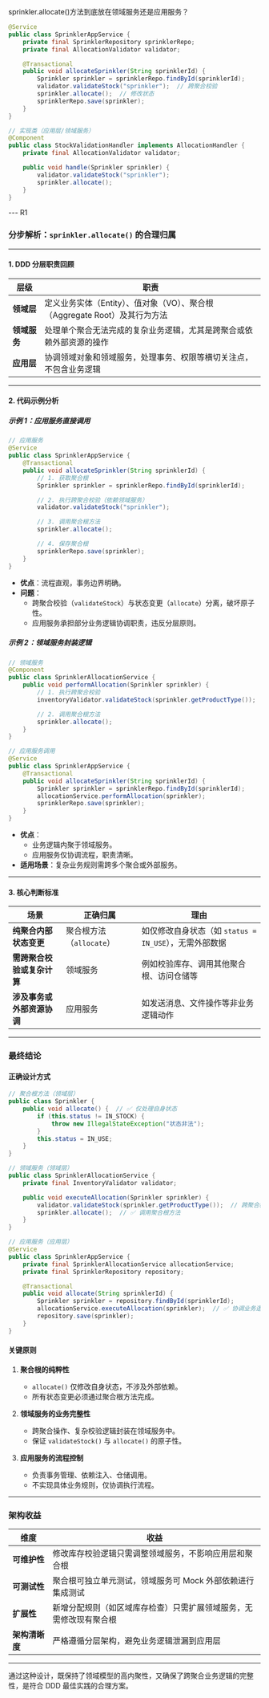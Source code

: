 sprinkler.allocate()方法到底放在领域服务还是应用服务？

```java
@Service
public class SprinklerAppService {
    private final SprinklerRepository sprinklerRepo;
    private final AllocationValidator validator;

    @Transactional
    public void allocateSprinkler(String sprinklerId) {
        Sprinkler sprinkler = sprinklerRepo.findById(sprinklerId);
        validator.validateStock("sprinkler");  // 跨聚合校验
        sprinkler.allocate();  // 修改状态
        sprinklerRepo.save(sprinkler);
    }
}
```

```java
// 实现类（应用层/领域服务）
@Component
public class StockValidationHandler implements AllocationHandler {
    private final AllocationValidator validator;

    public void handle(Sprinkler sprinkler) {
        validator.validateStock("sprinkler");
        sprinkler.allocate();
    }
}
```

--- R1

### 分步解析：`sprinkler.allocate()` 的合理归属

---

#### **1. DDD 分层职责回顾**

| **层级**     | **职责**                                                                   |
| ------------ | -------------------------------------------------------------------------- |
| **领域层**   | 定义业务实体（Entity）、值对象（VO）、聚合根（Aggregate Root）及其行为方法 |
| **领域服务** | 处理单个聚合无法完成的复杂业务逻辑，尤其是跨聚合或依赖外部资源的操作       |
| **应用层**   | 协调领域对象和领域服务，处理事务、权限等横切关注点，不包含业务逻辑         |

---

#### **2. 代码示例分析**

##### **示例 1：应用服务直接调用**

```java
// 应用服务
@Service
public class SprinklerAppService {
    @Transactional
    public void allocateSprinkler(String sprinklerId) {
        // 1. 获取聚合根
        Sprinkler sprinkler = sprinklerRepo.findById(sprinklerId);

        // 2. 执行跨聚合校验（依赖领域服务）
        validator.validateStock("sprinkler");

        // 3. 调用聚合根方法
        sprinkler.allocate();

        // 4. 保存聚合根
        sprinklerRepo.save(sprinkler);
    }
}
```

- **优点**：流程直观，事务边界明确。
- **问题**：
  - 跨聚合校验（`validateStock`）与状态变更（`allocate`）分离，破坏原子性。
  - 应用服务承担部分业务逻辑协调职责，违反分层原则。

##### **示例 2：领域服务封装逻辑**

```java
// 领域服务
@Component
public class SprinklerAllocationService {
    public void performAllocation(Sprinkler sprinkler) {
        // 1. 执行跨聚合校验
        inventoryValidator.validateStock(sprinkler.getProductType());

        // 2. 调用聚合根方法
        sprinkler.allocate();
    }
}

// 应用服务调用
@Service
public class SprinklerAppService {
    @Transactional
    public void allocateSprinkler(String sprinklerId) {
        Sprinkler sprinkler = sprinklerRepo.findById(sprinklerId);
        allocationService.performAllocation(sprinkler);
        sprinklerRepo.save(sprinkler);
    }
}
```

- **优点**：
  - 业务逻辑内聚于领域服务。
  - 应用服务仅协调流程，职责清晰。
- **适用场景**：复杂业务规则需跨多个聚合或外部服务。

---

#### **3. 核心判断标准**

| **场景**                   | **正确归属**             | **理由**                                               |
| -------------------------- | ------------------------ | ------------------------------------------------------ |
| **纯聚合内部状态变更**     | 聚合根方法（`allocate`） | 如仅修改自身状态（如 `status = IN_USE`），无需外部数据 |
| **需跨聚合校验或复杂计算** | 领域服务                 | 例如校验库存、调用其他聚合根、访问仓储等               |
| **涉及事务或外部资源协调** | 应用服务                 | 如发送消息、文件操作等非业务逻辑动作                   |

---

### **最终结论**

#### **正确设计方式**

```java
// 聚合根方法（领域层）
public class Sprinkler {
    public void allocate() {  // ✅ 仅处理自身状态
        if (this.status != IN_STOCK) {
            throw new IllegalStateException("状态非法");
        }
        this.status = IN_USE;
    }
}

// 领域服务（领域层）
public class SprinklerAllocationService {
    private final InventoryValidator validator;

    public void executeAllocation(Sprinkler sprinkler) {
        validator.validateStock(sprinkler.getProductType());  // 跨聚合校验
        sprinkler.allocate();  // ✅ 调用聚合根方法
    }
}

// 应用服务（应用层）
@Service
public class SprinklerAppService {
    private final SprinklerAllocationService allocationService;
    private final SprinklerRepository repository;

    @Transactional
    public void allocate(String sprinklerId) {
        Sprinkler sprinkler = repository.findById(sprinklerId);
        allocationService.executeAllocation(sprinkler);  // ✅ 协调业务逻辑
        repository.save(sprinkler);
    }
}
```

#### **关键原则**

1. **聚合根的纯粹性**

   - `allocate()` 仅修改自身状态，不涉及外部依赖。
   - 所有状态变更必须通过聚合根方法完成。

2. **领域服务的业务完整性**

   - 跨聚合操作、复杂校验逻辑封装在领域服务中。
   - 保证 `validateStock()` 与 `allocate()` 的原子性。

3. **应用服务的流程控制**
   - 负责事务管理、依赖注入、仓储调用。
   - 不实现具体业务规则，仅协调执行流程。

---

### **架构收益**

| **维度**       | **收益**                                                           |
| -------------- | ------------------------------------------------------------------ |
| **可维护性**   | 修改库存校验逻辑只需调整领域服务，不影响应用层和聚合根             |
| **可测试性**   | 聚合根可独立单元测试，领域服务可 Mock 外部依赖进行集成测试         |
| **扩展性**     | 新增分配规则（如区域库存检查）只需扩展领域服务，无需修改现有聚合根 |
| **架构清晰度** | 严格遵循分层架构，避免业务逻辑泄漏到应用层                         |

---

通过这种设计，既保持了领域模型的高内聚性，又确保了跨聚合业务逻辑的完整性，是符合 DDD 最佳实践的合理方案。
